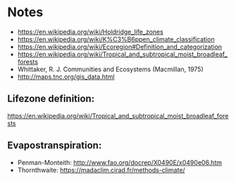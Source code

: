 # Notes

- https://en.wikipedia.org/wiki/Holdridge_life_zones
- https://en.wikipedia.org/wiki/K%C3%B6ppen_climate_classification
- https://en.wikipedia.org/wiki/Ecoregion#Definition_and_categorization
- https://en.wikipedia.org/wiki/Tropical_and_subtropical_moist_broadleaf_forests
- Whittaker, R. J. Communities and Ecosystems (Macmillan, 1975)
- http://maps.tnc.org/gis_data.html

## Lifezone definition:

https://en.wikipedia.org/wiki/Tropical_and_subtropical_moist_broadleaf_forests

## Evapostranspiration:

- Penman-Monteith: http://www.fao.org/docrep/X0490E/x0490e06.htm
- Thornthwaite: https://madaclim.cirad.fr/methods-climate/

